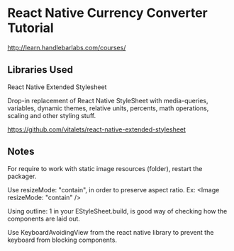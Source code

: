 # React Native Currency Converter Tutorial

http://learn.handlebarlabs.com/courses/

## Libraries Used

React Native Extended Stylesheet

Drop-in replacement of React Native StyleSheet with media-queries, variables, dynamic themes, relative units, percents, math operations, scaling and other styling stuff.

https://github.com/vitalets/react-native-extended-stylesheet

## Notes

For require to work with static image resources (folder), restart the packager.

Use resizeMode: "contain", in order to preserve aspect ratio.
Ex: <Image resizeMode: "contain" />

Using outline: 1 in your EStyleSheet.build, is good way of checking how the components are laid out.

Use KeyboardAvoidingView from the react native library to prevent the keyboard
from blocking components.
